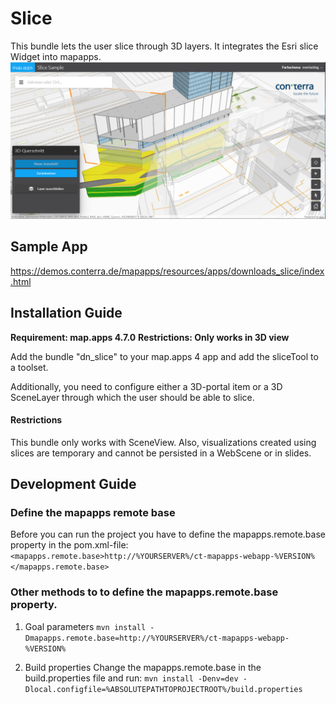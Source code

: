 # Slice
This bundle lets the user slice through 3D layers. It integrates the Esri slice Widget into mapapps.
![Screenshot App](https://github.com/conterra/mapapps-slice/blob/master/screenshot.PNG)

## Sample App
https://demos.conterra.de/mapapps/resources/apps/downloads_slice/index.html

## Installation Guide
**Requirement: map.apps 4.7.0**
**Restrictions: Only works in 3D view**

Add the bundle "dn_slice" to your map.apps 4 app and add the sliceTool to a toolset.

Additionally, you need to configure either a 3D-portal item or a 3D SceneLayer through which the user should be able to slice.

#### Restrictions
This bundle only works with SceneView. Also, visualizations created using slices are temporary and cannot be persisted in a WebScene or in slides.
## Development Guide
### Define the mapapps remote base
Before you can run the project you have to define the mapapps.remote.base property in the pom.xml-file:
`<mapapps.remote.base>http://%YOURSERVER%/ct-mapapps-webapp-%VERSION%</mapapps.remote.base>`

### Other methods to to define the mapapps.remote.base property.
1. Goal parameters
`mvn install -Dmapapps.remote.base=http://%YOURSERVER%/ct-mapapps-webapp-%VERSION%`

2. Build properties
Change the mapapps.remote.base in the build.properties file and run:
`mvn install -Denv=dev -Dlocal.configfile=%ABSOLUTEPATHTOPROJECTROOT%/build.properties`
